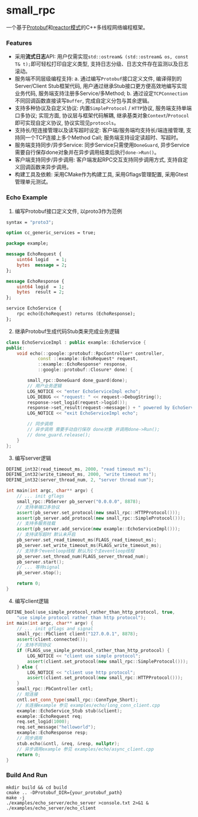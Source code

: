# small_rpc
一个基于[Protobuf](https://developers.google.com/protocol-buffers)和[reactor模式](https://www.dre.vanderbilt.edu/~schmidt/PDF/reactor-siemens.pdf)的C++多线程网络编程框架。

### Features
* 采用**流式日志**API: 用户仅需实现`std::ostream& (std::ostream& os, const T& t);`即可轻松打印自定义类型, 支持日志分级、日志文件存在监测以及日志滚动。
* 服务端不同层级编程支持: a. 通过编写`Protobuf`接口定义文件, 编译得到的Server/Client Stub框架代码, 用户通过继承Stub接口更方便高效地编写实现业务代码, 服务端支持注册多Service/多Method;  b. 通过设定`TCPConnection`不同回调函数直接读写`Buffer`, 完成自定义分包与其余逻辑。
* 支持多种协议及自定义协议: 内置`SimpleProtocol` / `HTTP`协议, 服务端支持单端口多协议; 实现方面, 协议层与框架代码解耦, 继承基类对象`Context`/`Protocol`即可实现自定义协议, 协议实现见`protocols`。
* 支持长/短连接管理以及读写超时设定: 客户端/服务端均支持长/端连接管理, 支持同一个TCP连接上多个Method Call; 服务端支持设定读超时、写超时。
* 服务端支持同步/异步Service: 同步Service只需使用`DoneGuard`, 异步Service需要自行保存done对象并在异步调用结束后执行`done->Run()`。
* 客户端支持同步/异步调用: 客户端发起RPC交互支持同步调用方式, 支持自定义回调函数来异步调用。
* 构建工具及依赖: 采用CMake作为构建工具, 采用Gflags管理配置, 采用Gtest管理单元测试。

### Echo Example
1. 编写Protobuf接口定义文件, 以proto3作为范例
``` protobuf
syntax = "proto3";

option cc_generic_services = true;

package example;

message EchoRequest {
    uint64 logid   = 1;
    bytes  message = 2;
};

message EchoResponse {
    uint64 logid  = 1;
    bytes  result = 2;
};

service EchoService {
    rpc echo(EchoRequest) returns (EchoResponse);
};

```
2. 继承Protobuf生成代码Stub类来完成业务逻辑
``` C++
class EchoServiceImpl : public example::EchoService {
public:
    void echo(::google::protobuf::RpcController* controller,
            const ::example::EchoRequest* request,
            ::example::EchoResponse* response,
            ::google::protobuf::Closure* done) {

        small_rpc::DoneGuard done_guard(done);
        // 用户业务逻辑
        LOG_NOTICE << "enter EchoServiceImpl echo";
        LOG_DEBUG << "request: " << request->DebugString();
        response->set_logid(request->logid());
        response->set_result(request->message() + " powered by EchoService");
        LOG_NOTICE << "exit EchoServiceImpl echo";

        // 同步调用
        // 异步调用 需要手动自行保存 done对象 并调用done->Run();
        // done_guard.release();
    }
};
```
3. 编写server逻辑
``` C++
DEFINE_int32(read_timeout_ms, 2000, "read timeout ms");
DEFINE_int32(write_timeout_ms, 2000, "write timeout ms");
DEFINE_int32(server_thread_num, 2, "server thread num");

int main(int argc, char** argv) {
    // ... init gflags
    small_rpc::PbServer pb_server("0.0.0.0", 8878);
    // 支持单端口多协议
    assert(pb_server.set_protocol(new small_rpc::HTTPProtocol()));
    assert(pb_server.add_protocol(new small_rpc::SimpleProtocol()));
    // 支持多服务挂载
    assert(pb_server.add_service(new example::EchoServiceImpl()));
    // 支持读写超时 默认未开启
    pb_server.set_read_timeout_ms(FLAGS_read_timeout_ms);
    pb_server.set_write_timeout_ms(FLAGS_write_timeout_ms);
    // 支持多个eventloop线程 默认为1个主eventloop线程
    pb_server.set_thread_num(FLAGS_server_thread_num);
    pb_server.start();
    // ... 等待signal
    pb_server.stop();

    return 0;
}
```

4. 编写client逻辑
``` C++
DEFINE_bool(use_simple_protocol_rather_than_http_protocol, true,
    "use simple protocol rather than http protocol");
int main(int argc, char** argv) {
    // ... init gflags and signal
    small_rpc::PbClient client("127.0.0.1", 8878);
    assert(client.connected());
    // 支持不同协议
    if (FLAGS_use_simple_protocol_rather_than_http_protocol) {
        LOG_NOTICE << "client use simple protocol";
        assert(client.set_protocol(new small_rpc::SimpleProtocol()));
    } else {
        LOG_NOTICE << "client use http protocol";
        assert(client.set_protocol(new small_rpc::HTTPProtocol()));
    }
    small_rpc::PbController cntl;
    // 短连接
    cntl.set_conn_type(small_rpc::ConnType_Short);
    // 长连接example 参见 examples/echo/long_conn_client.cpp
    example::EchoService_Stub stub(&client);
    example::EchoRequest req;
    req.set_logid(1000);
    req.set_message("helloworld");
    example::EchoResponse resp;
    // 同步调用
    stub.echo(&cntl, &req, &resp, nullptr);
    // 异步调用example 参见 examples/echo/async_client.cpp
    return 0;
}
```

### Build And Run
```
mkdir build && cd build
cmake .. -DProtobuf_DIR={your_protobuf_path}
make -j
./examples/echo_server/echo_server >console.txt 2>&1 &
./examples/echo_server/echo_client
```
